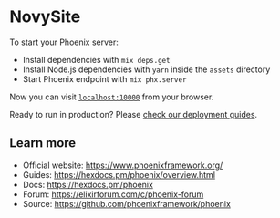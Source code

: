 # NovySite

To start your Phoenix server:

  * Install dependencies with `mix deps.get`
  * Install Node.js dependencies with `yarn` inside the `assets` directory
  * Start Phoenix endpoint with `mix phx.server`

Now you can visit [`localhost:10000`](http://localhost:10000) from your browser.

Ready to run in production? Please [check our deployment guides](https://hexdocs.pm/phoenix/deployment.html).

## Learn more

  * Official website: https://www.phoenixframework.org/
  * Guides: https://hexdocs.pm/phoenix/overview.html
  * Docs: https://hexdocs.pm/phoenix
  * Forum: https://elixirforum.com/c/phoenix-forum
  * Source: https://github.com/phoenixframework/phoenix
